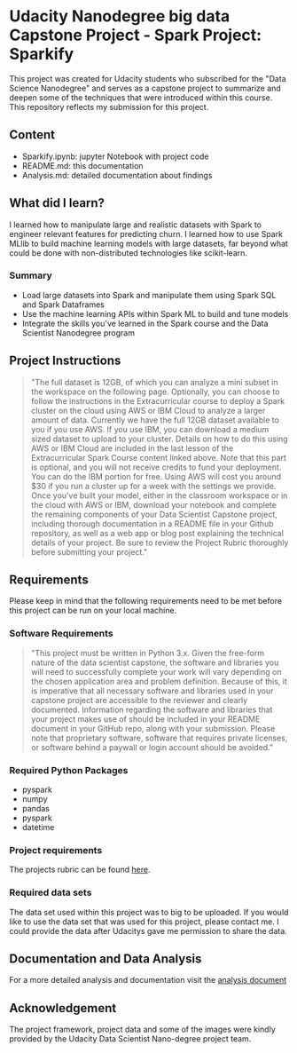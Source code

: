 # Udacity Nanodegree big data Capstone Project - Spark Project: Sparkify
This project was created for Udacity students who subscribed for the "Data Science Nanodegree" and serves as a capstone project to summarize and deepen some of the techniques that were introduced within this course.
This repository reflects my submission for this project.
## Content
* Sparkify.ipynb: jupyter Notebook with project code
* README.md: this documentation
* Analysis.md: detailed documentation about findings
## What did I learn?
I learned how to manipulate large and realistic datasets with Spark to engineer relevant features for predicting churn. I learned how to use Spark MLlib to build machine learning models with large datasets, far beyond what could be done with non-distributed technologies like scikit-learn.
### Summary
* Load large datasets into Spark and manipulate them using Spark SQL and Spark Dataframes
* Use the machine learning APIs within Spark ML to build and tune models
* Integrate the skills you've learned in the Spark course and the Data Scientist Nanodegree program
## Project Instructions
> "The full dataset is 12GB, of which you can analyze a mini subset in the workspace on the following page. Optionally, you can choose to follow the instructions in the Extracurricular course to deploy a Spark cluster on the cloud using AWS or IBM Cloud to analyze a larger amount of data. Currently we have the full 12GB dataset available to you if you use AWS. If you use IBM, you can download a medium sized dataset to upload to your cluster. Details on how to do this using AWS or IBM Cloud are included in the last lesson of the Extracurricular Spark Course content linked above. Note that this part is optional, and you will not receive credits to fund your deployment. You can do the IBM portion for free. Using AWS will cost you around $30 if you run a cluster up for a week with the settings we provide. Once you've built your model, either in the classroom workspace or in the cloud with AWS or IBM, download your notebook and complete the remaining components of your Data Scientist Capstone project, including thorough documentation in a README file in your Github repository, as well as a web app or blog post explaining the technical details of your project. Be sure to review the Project Rubric thoroughly before submitting your project."
## Requirements
Please keep in mind that the following requirements need to be met before this project can be run on your local machine.
### Software Requirements
> "This project must be written in Python 3.x. Given the free-form nature of the data scientist capstone, the software and libraries you will need to successfully complete your work will vary depending on the chosen application area and problem definition. Because of this, it is imperative that all necessary software and libraries used in your capstone project are accessible to the reviewer and clearly documented. Information regarding the software and libraries that your project makes use of should be included in your README document in your GitHub repo, along with your submission. Please note that proprietary software, software that requires private licenses, or software behind a paywall or login account should be avoided."
### Required Python Packages
* pyspark
* numpy
* pandas
* pyspark
* datetime
### Project requirements
The projects rubric can be found [here](https://review.udacity.com/#!/rubrics/2345/view).
### Required data sets
The data set used within this project was to big to be uploaded. If you would like to use the data set that was used for this project, please contact me. I could provide the data after Udacitys gave me permission to share the data.
## Documentation and Data Analysis
For a more detailed analysis and documentation visit the [analysis document](https://github.com/DirkH78/DSND_PySparkCapstoneProject/blob/master/Analysis.md)
## Acknowledgement
The project framework, project data and some of the images were kindly provided by the Udacity Data Scientist Nano-degree project team.